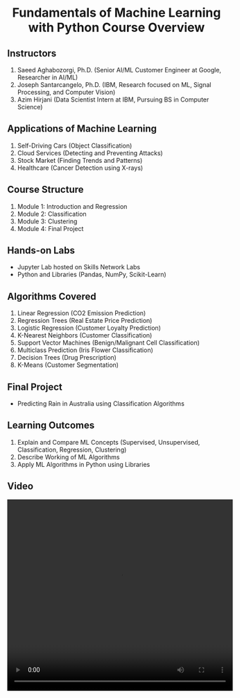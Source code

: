 <center><h1>Fundamentals of Machine Learning with Python Course Overview</h2></center>

## Instructors
1. Saeed Aghabozorgi, Ph.D. (Senior AI/ML Customer Engineer at Google, Researcher in AI/ML)
2. Joseph Santarcangelo, Ph.D. (IBM, Research focused on ML, Signal Processing, and Computer Vision)
3. Azim Hirjani (Data Scientist Intern at IBM, Pursuing BS in Computer Science)

## Applications of Machine Learning
1. Self-Driving Cars (Object Classification)
2. Cloud Services (Detecting and Preventing Attacks)
3. Stock Market (Finding Trends and Patterns)
4. Healthcare (Cancer Detection using X-rays)

## Course Structure
1. Module 1: Introduction and Regression
2. Module 2: Classification
3. Module 3: Clustering
4. Module 4: Final Project

## Hands-on Labs
- Jupyter Lab hosted on Skills Network Labs
- Python and Libraries (Pandas, NumPy, Scikit-Learn)

## Algorithms Covered
1. Linear Regression (CO2 Emission Prediction)
2. Regression Trees (Real Estate Price Prediction)
3. Logistic Regression (Customer Loyalty Prediction)
4. K-Nearest Neighbors (Customer Classification)
5. Support Vector Machines (Benign/Malignant Cell Classification)
6. Multiclass Prediction (Iris Flower Classification)
7. Decision Trees (Drug Prescription)
8. K-Means (Customer Segmentation)


## Final Project
- Predicting Rain in Australia using Classification Algorithms

## Learning Outcomes
1. Explain and Compare ML Concepts (Supervised, Unsupervised, Classification, Regression, Clustering)
2. Describe Working of ML Algorithms
3. Apply ML Algorithms in Python using Libraries

## Video

<video width="520" height="440" controls>
  <source src="Videos/v1.mp4" type="video/mp4">
</video>